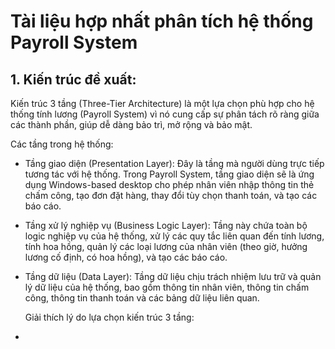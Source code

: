 # Tài liệu hợp nhất phân tích hệ thống Payroll System

## 1. Kiến trúc đề xuất:

Kiến trúc 3 tầng (Three-Tier Architecture) là một lựa chọn phù hợp cho hệ thống tính lương (Payroll System) vì nó cung cấp sự phân tách rõ ràng giữa các thành phần, giúp dễ dàng bảo trì, mở rộng và bảo mật.

Các tầng trong hệ thống:
- Tầng giao diện (Presentation Layer): Đây là tầng mà người dùng trực tiếp tương tác với hệ thống. Trong Payroll System, tầng giao diện sẽ là ứng dụng Windows-based desktop cho phép nhân viên nhập thông tin thẻ chấm công, tạo đơn đặt hàng, thay đổi tùy chọn thanh toán, và tạo các báo cáo.
- Tầng xử lý nghiệp vụ (Business Logic Layer): Tầng này chứa toàn bộ logic nghiệp vụ của hệ thống, xử lý các quy tắc liên quan đến tính lương, tính hoa hồng, quản lý các loại lương của nhân viên (theo giờ, hưởng lương cố định, có hoa hồng), và tạo các báo cáo.
- Tầng dữ liệu (Data Layer): Tầng dữ liệu chịu trách nhiệm lưu trữ và quản lý dữ liệu của hệ thống, bao gồm thông tin nhân viên, thông tin chấm công, thông tin thanh toán và các bảng dữ liệu liên quan.

  Giải thích lý do lựa chọn kiến trúc 3 tầng:
- 

